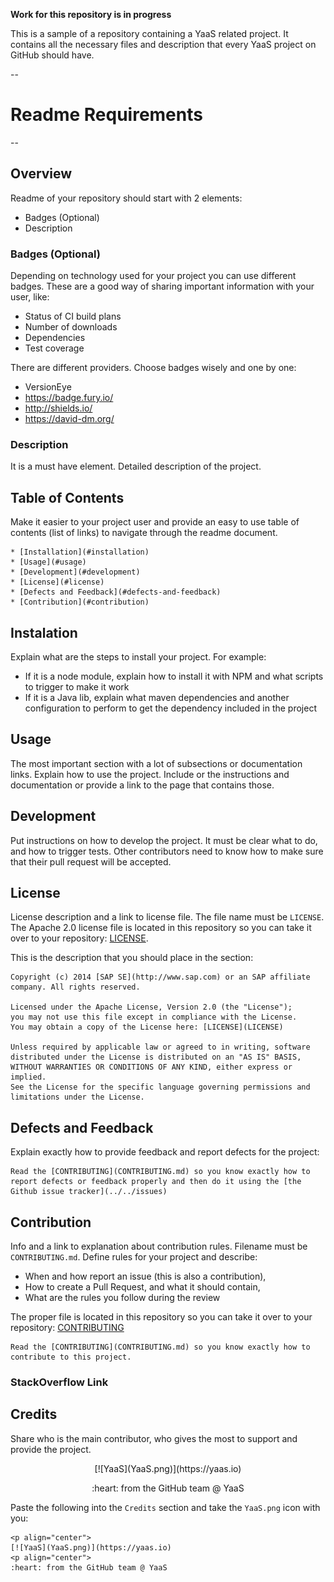 **Work for this repository is in progress**

This is a sample of a repository containing a YaaS related project. It contains all the necessary files and description that every YaaS project on GitHub should have.

--
# Readme Requirements
--

## Overview

Readme of your repository should start with 2 elements:
- Badges (Optional)
- Description

### Badges (Optional)

Depending on technology used for your project you can use different badges. These are a good way of sharing important information with your user, like:
- Status of CI build plans
- Number of downloads
- Dependencies
- Test coverage

There are different providers. Choose badges wisely and one by one:
- VersionEye
- https://badge.fury.io/
- http://shields.io/
- https://david-dm.org/

### Description

It is a must have element. Detailed description of the project.

## Table of Contents

Make it easier to your project user and provide an easy to use table of contents (list of links) to navigate through the readme document.

```
* [Installation](#installation)
* [Usage](#usage)
* [Development](#development)
* [License](#license)
* [Defects and Feedback](#defects-and-feedback)
* [Contribution](#contribution)
```
## Instalation

Explain what are the steps to install your project. For example:
* If it is a node module, explain how to install it with NPM and what scripts to trigger to make it work
* If it is a Java lib, explain what maven dependencies and another configuration to perform to get the dependency included in the project

## Usage

The most important section with a lot of subsections or documentation links.
Explain how to use the project. Include or the instructions and documentation or provide a link to the page that contains those.

## Development

Put instructions on how to develop the project. It must be clear what to do, and how to trigger tests. Other contributors need to know how to make sure that their pull request will be accepted.

## License

License description and a link to license file. The file name must be `LICENSE`. The Apache 2.0 license file is located in this repository so you can take it over to your repository: [LICENSE](LICENSE).

This is the description that you should place in the section:
```
Copyright (c) 2014 [SAP SE](http://www.sap.com) or an SAP affiliate company. All rights reserved.

Licensed under the Apache License, Version 2.0 (the "License");
you may not use this file except in compliance with the License.
You may obtain a copy of the License here: [LICENSE](LICENSE)

Unless required by applicable law or agreed to in writing, software
distributed under the License is distributed on an "AS IS" BASIS,
WITHOUT WARRANTIES OR CONDITIONS OF ANY KIND, either express or implied.
See the License for the specific language governing permissions and
limitations under the License.
```
## Defects and Feedback

Explain exactly how to provide feedback and report defects for the project:
```
Read the [CONTRIBUTING](CONTRIBUTING.md) so you know exactly how to report defects or feedback properly and then do it using the [the Github issue tracker](../../issues)
```

## Contribution

Info and a link to explanation about contribution rules. Filename must be `CONTRIBUTING.md`. Define rules for your project and describe:
- When and how report an issue (this is also a contribution),
- How to create a Pull Request, and what it should contain,
- What are the rules you follow during the review

The proper file is located in this repository so you can take it over to your repository: [CONTRIBUTING](CONTRIBUTING.md)

```
Read the [CONTRIBUTING](CONTRIBUTING.md) so you know exactly how to contribute to this project.
```

### StackOverflow Link

## Credits

Share who is the main contributor, who gives the most to support and provide the project.

<p align="center">
[![YaaS](YaaS.png)](https://yaas.io)
<p align="center">
:heart: from the GitHub team @ YaaS

Paste the following into the `Credits` section and take the `YaaS.png` icon with you:

```
<p align="center">
[![YaaS](YaaS.png)](https://yaas.io)
<p align="center">
:heart: from the GitHub team @ YaaS
```
